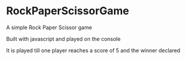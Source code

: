 # RockPaperScissorGame

A simple Rock Paper Scissor game

Built with javascript and played on the console

It is played till one player reaches a score of 5 and the winner declared
